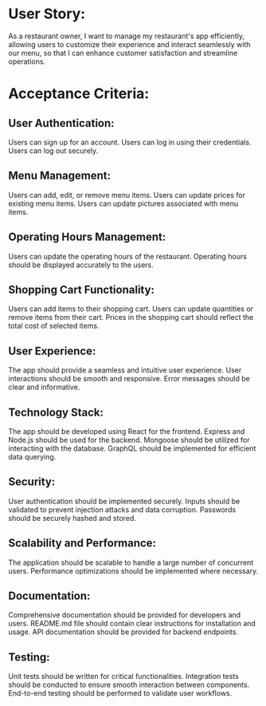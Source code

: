 # User Story:

As a restaurant owner, I want to manage my restaurant's app efficiently, allowing users to customize their experience and interact seamlessly with our menu, so that I can enhance customer satisfaction and streamline operations.

# Acceptance Criteria:

## User Authentication:

Users can sign up for an account.
Users can log in using their credentials.
Users can log out securely.

## Menu Management:

Users can add, edit, or remove menu items.
Users can update prices for existing menu items.
Users can update pictures associated with menu items.

## Operating Hours Management:

Users can update the operating hours of the restaurant.
Operating hours should be displayed accurately to the users.
## Shopping Cart Functionality:

Users can add items to their shopping cart.
Users can update quantities or remove items from their cart.
Prices in the shopping cart should reflect the total cost of selected items.

## User Experience:

The app should provide a seamless and intuitive user experience.
User interactions should be smooth and responsive.
Error messages should be clear and informative.

## Technology Stack:

The app should be developed using React for the frontend.
Express and Node.js should be used for the backend.
Mongoose should be utilized for interacting with the database.
GraphQL should be implemented for efficient data querying.

## Security:

User authentication should be implemented securely.
Inputs should be validated to prevent injection attacks and data corruption.
Passwords should be securely hashed and stored.

## Scalability and Performance:

The application should be scalable to handle a large number of concurrent users.
Performance optimizations should be implemented where necessary.

## Documentation:

Comprehensive documentation should be provided for developers and users.
README.md file should contain clear instructions for installation and usage.
API documentation should be provided for backend endpoints.

## Testing:

Unit tests should be written for critical functionalities.
Integration tests should be conducted to ensure smooth interaction between components.
End-to-end testing should be performed to validate user workflows.